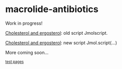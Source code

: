 # macrolide-antibiotics
Work in progress!

[Cholesterol and ergosterol](page5): old script Jmolscript.

[Cholesterol and ergosterol](CholesterolRrgosterol): new script Jmol.script(...)

More coming soon...

<sub>[test pages](page1)</sub>


